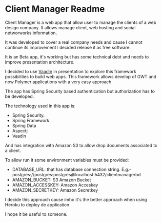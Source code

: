# Client Manager Readme

Client Manager is a web app that allow user to manage the clients of a web design company. It allows manage client, web hosting and social networworks information. 

It was developed to cover a real company needs and cause I cannot continue its improvement I decided release it as free software.

It is an Beta app, it's working but has some technical debt and needs to improve presentation architecture. 

I decided to use [Vaadin](http://vaadin.com/) in presentation to explore this framework possibilities to build web apps. This framework allows develop of GWT and now Polymer applications with a very easy approach.

The app has Spring Security based authentication but authorization has to be developed.

The technology used in this app is:

* Spring Security.
* Spring Framework
* Spring Data
* Aspectj
* Vaadin

And has integration with Amazon S3 to allow drop documents associated to a client.

To allow run it some environment variables must be provided:

* DATABASE_URL: that has database connection string. E.g.- postgres://postgres:postgres@localhost:5432/clientmanagerbd
* AMAZON_BUCKET: S3 Amazon Bucket
* AMAZON_ACCESSKEY: Amazon Acceskey
* AMAZON_SECRETKEY: Amazon Secretkey

I decide this approach cause imho it's the better approach when using Heroku to deploy de application

I hope it be useful to someone.